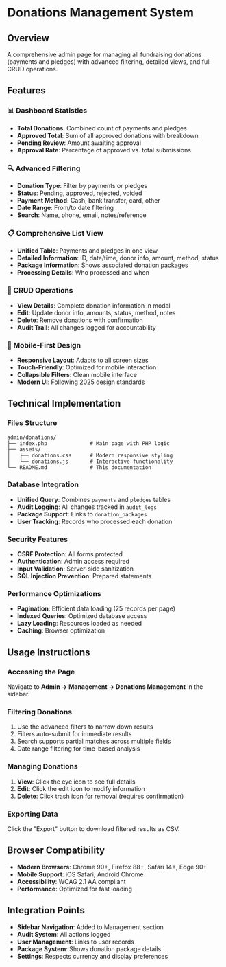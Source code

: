 # Donations Management System

## Overview
A comprehensive admin page for managing all fundraising donations (payments and pledges) with advanced filtering, detailed views, and full CRUD operations.

## Features

### 📊 Dashboard Statistics
- **Total Donations**: Combined count of payments and pledges
- **Approved Total**: Sum of all approved donations with breakdown
- **Pending Review**: Amount awaiting approval
- **Approval Rate**: Percentage of approved vs. total submissions

### 🔍 Advanced Filtering
- **Donation Type**: Filter by payments or pledges
- **Status**: Pending, approved, rejected, voided
- **Payment Method**: Cash, bank transfer, card, other
- **Date Range**: From/to date filtering
- **Search**: Name, phone, email, notes/reference

### 📋 Comprehensive List View
- **Unified Table**: Payments and pledges in one view
- **Detailed Information**: ID, date/time, donor info, amount, method, status
- **Package Information**: Shows associated donation packages
- **Processing Details**: Who processed and when

### 🔧 CRUD Operations
- **View Details**: Complete donation information in modal
- **Edit**: Update donor info, amounts, status, method, notes
- **Delete**: Remove donations with confirmation
- **Audit Trail**: All changes logged for accountability

### 📱 Mobile-First Design
- **Responsive Layout**: Adapts to all screen sizes
- **Touch-Friendly**: Optimized for mobile interaction
- **Collapsible Filters**: Clean mobile interface
- **Modern UI**: Following 2025 design standards

## Technical Implementation

### Files Structure
```
admin/donations/
├── index.php              # Main page with PHP logic
├── assets/
│   ├── donations.css      # Modern responsive styling
│   └── donations.js       # Interactive functionality
└── README.md              # This documentation
```

### Database Integration
- **Unified Query**: Combines `payments` and `pledges` tables
- **Audit Logging**: All changes tracked in `audit_logs`
- **Package Support**: Links to `donation_packages`
- **User Tracking**: Records who processed each donation

### Security Features
- **CSRF Protection**: All forms protected
- **Authentication**: Admin access required
- **Input Validation**: Server-side sanitization
- **SQL Injection Prevention**: Prepared statements

### Performance Optimizations
- **Pagination**: Efficient data loading (25 records per page)
- **Indexed Queries**: Optimized database access
- **Lazy Loading**: Resources loaded as needed
- **Caching**: Browser optimization

## Usage Instructions

### Accessing the Page
Navigate to **Admin → Management → Donations Management** in the sidebar.

### Filtering Donations
1. Use the advanced filters to narrow down results
2. Filters auto-submit for immediate results
3. Search supports partial matches across multiple fields
4. Date range filtering for time-based analysis

### Managing Donations
1. **View**: Click the eye icon to see full details
2. **Edit**: Click the edit icon to modify information
3. **Delete**: Click trash icon for removal (requires confirmation)

### Exporting Data
Click the "Export" button to download filtered results as CSV.

## Browser Compatibility
- **Modern Browsers**: Chrome 90+, Firefox 88+, Safari 14+, Edge 90+
- **Mobile Support**: iOS Safari, Android Chrome
- **Accessibility**: WCAG 2.1 AA compliant
- **Performance**: Optimized for fast loading

## Integration Points
- **Sidebar Navigation**: Added to Management section
- **Audit System**: All actions logged
- **User Management**: Links to user records
- **Package System**: Shows donation package details
- **Settings**: Respects currency and display preferences
